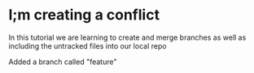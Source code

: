 # I;m creating a conflict

In this tutorial we are learning to create and merge branches as well as including the untracked files into our local repo

Added a branch called "feature"


